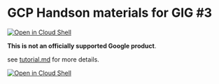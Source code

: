 # GCP Handson materials for GIG #3

[![Open in Cloud Shell](https://gstatic.com/cloudssh/images/open-btn.png)](https://ssh.cloud.google.com/cloudshell/open?cloudshell_git_repo=https://github.com/GoogleCloudPlatform/gcp-getting-started-lab-jp&cloudshell_working_dir=gig/gig01-03&cloudshell_tutorial=tutorial.md)

**This is not an officially supported Google product**.

see [tutorial.md](tutorial.md) for more details.

[![Open in Cloud Shell](https://gstatic.com/cloudssh/images/open-btn.svg)](https://ssh.cloud.google.com/cloudshell/editor?cloudshell_git_repo=https%3A%2F%2Fgithub.com%2Fjupemara%2Fgcp-getting-started-lab-jp&cloudshell_git_branch=bugfix%2Fremove-some-seq&cloudshell_open_in_editor=tutorial.md&cloudshell_workspace=gig%2Fgig01-03&cloudshell_tutorial=tutorial.md)
